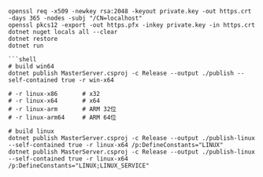 
```shell
openssl req -x509 -newkey rsa:2048 -keyout private.key -out https.crt -days 365 -nodes -subj "/CN=localhost"
openssl pkcs12 -export -out https.pfx -inkey private.key -in https.crt
dotnet nuget locals all --clear
dotnet restore
dotnet run

```shell
# build win64
dotnet publish MasterServer.csproj -c Release --output ./publish --self-contained true -r win-x64
```

```shell
# -r linux-x86       # x32
# -r linux-x64       # x64
# -r linux-arm       # ARM 32位
# -r linux-arm64     # ARM 64位

# build linux
dotnet publish MasterServer.csproj -c Release --output ./publish-linux --self-contained true -r linux-x64 /p:DefineConstants="LINUX"
dotnet publish MasterServer.csproj -c Release --output ./publish-linux --self-contained true -r linux-x64 /p:DefineConstants="LINUX;LINUX_SERVICE"
```
